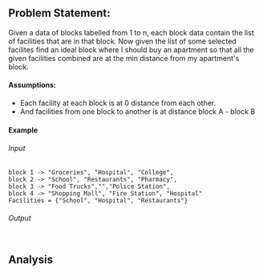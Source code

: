 ## Problem Statement:
Given a data of blocks labelled from 1 to n, each block data contain the list of facilities that are in that block.
Now given the list of some selected facilites find an ideal block where I should buy an apartment so that all the given facilities combined are at the min distance from my apartment's block.
#### Assumptions:
* Each facility at each block is at 0 distance from each other.
* And facilities from one block to another is at distance block A - block B
#### Example
###### Input
```aidl
block 1 -> "Groceries", "Hospital", "College",
block 2 -> "School", "Restaurants", "Pharmacy",
block 3 -> "Food Trucks","","Police Station",
block 4 -> "Shopping Mall", "Fire Station", "Hospital"
Facilities = {"School", "Hospital", "Restaurants"}
```
###### Output
```aidl

```
## Analysis
